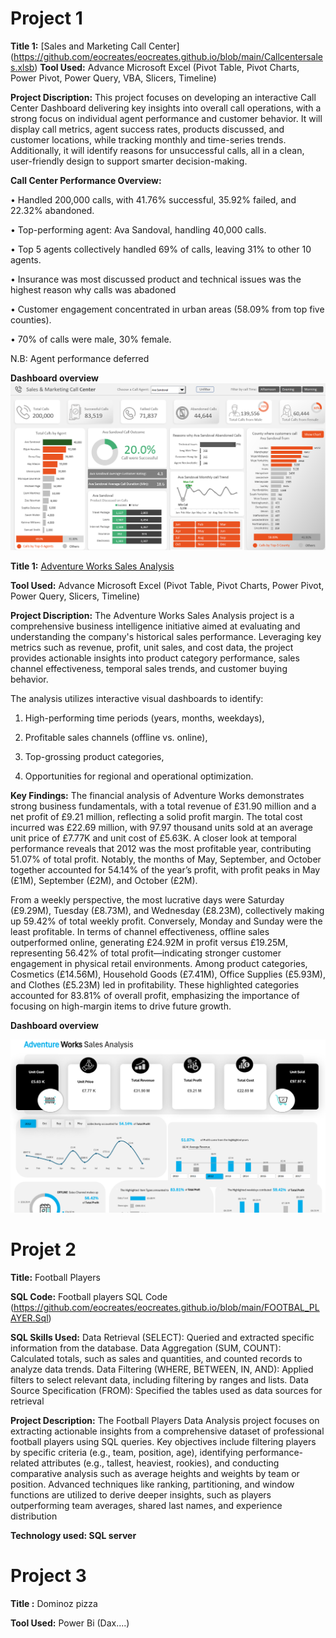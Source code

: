 # Project 1
**Title 1:** [Sales and Marketing Call Center] (https://github.com/eocreates/eocreates.github.io/blob/main/Callcentersales.xlsb)
**Tool Used:** Advance Microsoft Excel (Pivot Table, Pivot Charts, Power Pivot, Power Query, VBA, Slicers, Timeline)

**Project Discription:**  This project focuses on developing an interactive Call Center Dashboard delivering key insights into overall call operations, with a strong focus on individual agent performance and customer behavior. It will display call metrics, agent success rates, products discussed, and customer locations, while tracking monthly and time-series trends. Additionally, it will identify reasons for unsuccessful calls, all in a clean, user-friendly design to support smarter decision-making.

**Call Center Performance Overview:**

• Handled 200,000 calls, with 41.76% successful, 35.92% failed, and 22.32% abandoned.

• Top-performing agent: Ava Sandoval, handling 40,000 calls.

• Top 5 agents collectively handled 69% of calls, leaving 31% to other 10 agents.

• Insurance was most discussed product and technical issues was the highest reason why calls was abadoned

• Customer engagement concentrated in urban areas (58.09% from top five counties).

• 70% of calls were male, 30% female.

N.B: Agent performance deferred

**Dashboard overview**
![Sales](Sales.png)







**Title 1:** [Adventure Works Sales Analysis](https://github.com/eocreates/eocreates.github.io/blob/main/Adventure%20Works.xlsx)

**Tool Used:** Advance Microsoft Excel (Pivot Table, Pivot Charts, Power Pivot, Power Query, Slicers, Timeline)

**Project Discription:**  The Adventure Works Sales Analysis project is a comprehensive business intelligence initiative aimed at evaluating and understanding the company's historical sales performance. Leveraging key metrics such as revenue, profit, unit sales, and cost data, the project provides actionable insights into product category performance, sales channel effectiveness, temporal sales trends, and customer buying behavior.

The analysis utilizes interactive visual dashboards to identify:

1. High-performing time periods (years, months, weekdays),

2. Profitable sales channels (offline vs. online),

3. Top-grossing product categories,

4. Opportunities for regional and operational optimization.

**Key Findings:** The financial analysis of Adventure Works demonstrates strong business fundamentals, with a total revenue of £31.90 million and a net profit of £9.21 million, reflecting a solid profit margin. The total cost incurred was £22.69 million, with 97.97 thousand units sold at an average unit price of £7.77K and unit cost of £5.63K. A closer look at temporal performance reveals that 2012 was the most profitable year, contributing 51.07% of total profit. Notably, the months of May, September, and October together accounted for 54.14% of the year’s profit, with profit peaks in May (£1M), September (£2M), and October (£2M).

From a weekly perspective, the most lucrative days were Saturday (£9.29M), Tuesday (£8.73M), and Wednesday (£8.23M), collectively making up 59.42% of total weekly profit. Conversely, Monday and Sunday were the least profitable. In terms of channel effectiveness, offline sales outperformed online, generating £24.92M in profit versus £19.25M, representing 56.42% of total profit—indicating stronger customer engagement in physical retail environments. Among product categories, Cosmetics (£14.56M), Household Goods (£7.41M), Office Supplies (£5.93M), and Clothes (£5.23M) led in profitability. These highlighted categories accounted for 83.81% of overall profit, emphasizing the importance of focusing on high-margin items to drive future growth.


**Dashboard overview**

![Adv](Adv.png)


# Projet 2

**Title:** Football Players

**SQL Code:** Football players SQL Code (https://github.com/eocreates/eocreates.github.io/blob/main/FOOTBAL_PLAYER.Sql)

**SQL Skills Used:** Data Retrieval (SELECT): Queried and extracted specific information from the database.
Data Aggregation (SUM, COUNT): Calculated totals, such as sales and quantities, and counted records to analyze data trends.
Data Filtering (WHERE, BETWEEN, IN, AND): Applied filters to select relevant data, including filtering by ranges and lists.
Data Source Specification (FROM): Specified the tables used as data sources for retrieval

**Project Description:** The Football Players Data Analysis project focuses on extracting actionable insights from a comprehensive dataset of professional football players using SQL queries. Key objectives include filtering players by specific criteria (e.g., team, position, age), identifying performance-related attributes (e.g., tallest, heaviest, rookies), and conducting comparative analysis such as average heights and weights by team or position. Advanced techniques like ranking, partitioning, and window functions are utilized to derive deeper insights, such as players outperforming team averages, shared last names, and experience distribution

**Technology used: SQL server**


# Project 3

**Title :** Dominoz pizza

**Tool Used:** Power Bi (Dax....)


